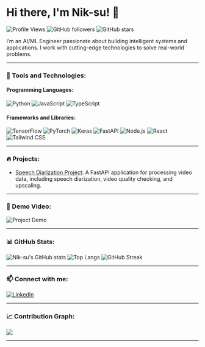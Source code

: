# Hi there, I'm Nik-su! 👋

![Profile Views](https://komarev.com/ghpvc/?username=Nik-su&color=brightgreen)
![GitHub followers](https://img.shields.io/github/followers/Nik-su?style=social)
![GitHub stars](https://img.shields.io/github/stars/Nik-su?style=social)

I’m an AI/ML Engineer passionate about building intelligent systems and applications. I work with cutting-edge technologies to solve real-world problems.

---

### 🔧 Tools and Technologies:

#### Programming Languages:
![Python](https://img.shields.io/badge/-Python-3776AB?style=for-the-badge&logo=python&logoColor=white)
![JavaScript](https://img.shields.io/badge/-JavaScript-F7DF1E?style=for-the-badge&logo=javascript&logoColor=black)
![TypeScript](https://img.shields.io/badge/-TypeScript-3178C6?style=for-the-badge&logo=typescript&logoColor=white)

#### Frameworks and Libraries:
![TensorFlow](https://img.shields.io/badge/-TensorFlow-FF6F00?style=for-the-badge&logo=tensorflow&logoColor=white)
![PyTorch](https://img.shields.io/badge/-PyTorch-EE4C2C?style=for-the-badge&logo=pytorch&logoColor=white)
![Keras](https://img.shields.io/badge/-Keras-D00000?style=for-the-badge&logo=keras&logoColor=white)
![FastAPI](https://img.shields.io/badge/-FastAPI-009688?style=for-the-badge&logo=fastapi&logoColor=white)
![Node.js](https://img.shields.io/badge/-Node.js-339933?style=for-the-badge&logo=nodedotjs&logoColor=white)
![React](https://img.shields.io/badge/-React-61DAFB?style=for-the-badge&logo=react&logoColor=black)
![Tailwind CSS](https://img.shields.io/badge/-Tailwind%20CSS-38B2AC?style=for-the-badge&logo=tailwind-css&logoColor=white)

---

### 🔥 Projects:

- [Speech Diarization Project](https://github.com/Nik-su/Speech-diarization): A FastAPI application for processing video data, including speech diarization, video quality checking, and upscaling.

---

### 🎥 Demo Video:
![Project Demo](https://media.giphy.com/media/your-gif-url-here/giphy.gif)

---

### 📊 GitHub Stats:

![Nik-su's GitHub stats](https://github-readme-stats.vercel.app/api?username=Nik-su&show_icons=true&theme=radical)
![Top Langs](https://github-readme-stats.vercel.app/api/top-langs/?username=Nik-su&layout=compact&theme=radical)
![GitHub Streak](https://github-readme-streak-stats.herokuapp.com/?user=Nik-su&theme=radical)

---

### 📫 Connect with me:

[![LinkedIn](https://img.icons8.com/fluent/48/000000/linkedin.png)](https://www.linkedin.com/in/nikhil-pal-bigdata/) 

---

### 📈 Contribution Graph:

![](https://github-profile-summary-cards.vercel.app/api/cards/profile-details?username=Nik-su&theme=vue)

---
